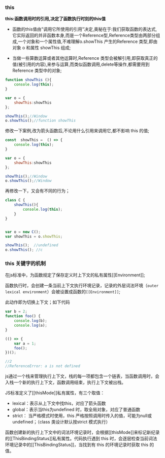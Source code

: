 ### this

**this:函数调用时的引用,决定了函数执行时刻的this值**

* 函数的this值由"调用它所使用的引用"决定,奥秘在于:我们获取函数的表达式,它实际返回的并非函数本身,而是一个Reference型,Reference类型由两部分组成,一个对象和一个属性值,不难理解o.showThis 产生的Reference 类型,即由对象 o 和属性 showThis 组成;

* 当做一些算数运算或者其他运算时,Reference 类型会被解引用,即获取真正的值(被引用的内容),来参与运算,而类似函数调用,delete等操作,都需要用到Reference 类型中的对象; 

```javascript
function showThis (){
	console.log(this);
}

var o = {
	showThis:showThis
};

showThis();//Window
o.showThis();//function showThis
```

修改一下案例,改为箭头函数后,不论用什么引用来调用它,都不影响 this 的值;

```javascript
const  showThis =  () => {
	console.log(this);
}

var o = {
	showThis:showThis
};

showThis();//Window
o.showThis();//Window
```

再修改一下，又会有不同的行为；

```javascript
class C {
    showThis(){
    	console.log(this);
	}
}


var o = new C();
var showThis = o.showThis;

showThis();  //undefined
o.showThis(); //c
```



### this 关键字的机制

在js标准中，为函数规定了保存定义时上下文的私有属性[[Environment]];

函数执行时，会创建一条当前上下文执行环境记录，记录的外层词法环境（`outer lexical environment`）会被设置成函数的`[[Environment]]`;

此动作即为切换上下文；如下代码

```javascript
var b = 2;
function foo() {
    console.log(b);
    console.log(a);
}

(() => {
    var a = 1;
    foo();
})();

//2
//ReferenceError: a is not defined
```



js通过一个栈来管理执行上下文，栈的每一项都包含一个链表，当函数调用时，会入栈一个新的执行上下文，函数调用结束，执行上下文被出栈。

JS标准定义了[[thisMode]]私有属性，有三个取值：

* lexical：表示从上下文中找this，对应了箭头函数
* global：表示当this为undefined 时，取全局对象，对应了普通函数
* strict： 当严格模式时使用，this 严格按照调用时传入的值，可能为null或undefined；（class 类设计默认按strict 模式执行）

函数创建新的执行上下文中的词法环境记录时，会根据[[thisMode]]来标记新纪录的[[ThisBindingStatus]]私有属性。代码执行遇到 this 时，会逐层检查当前词法环境记录中的[[ThisBindingStatus]]，当找到有 this 的环境记录时获取 this 的值。